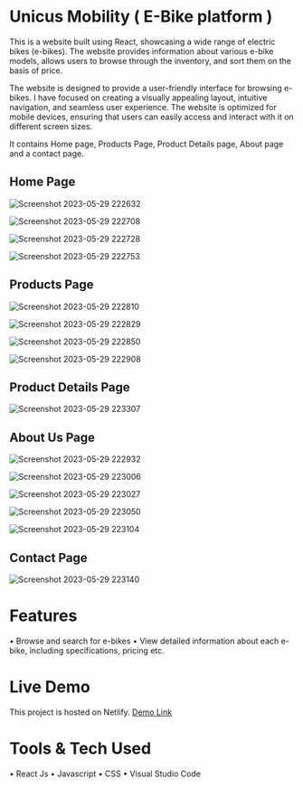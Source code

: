 # Unicus Mobility ( E-Bike platform )

This is a website built using React, showcasing a wide range of electric bikes (e-bikes). The website provides information about various e-bike models, allows users to browse through the inventory, and sort them on the basis of price.

The website is designed to provide a user-friendly interface for browsing e-bikes. I have focused on creating a visually appealing layout, intuitive navigation, and seamless user experience. The website is optimized for mobile devices, ensuring that users can easily access and interact with it on different screen sizes.

It contains Home page, Products Page, Product Details page, About page and a contact page.

## Home Page
![Screenshot 2023-05-29 222632](https://github.com/MohdFahad1/e-bike/assets/98938137/dbb9edd9-5dee-478e-9659-0ed93c7aea56)

![Screenshot 2023-05-29 222708](https://github.com/MohdFahad1/e-bike/assets/98938137/f8a85884-b005-4cdc-b84a-f6f41b17fa66)

![Screenshot 2023-05-29 222728](https://github.com/MohdFahad1/e-bike/assets/98938137/a5ad68e6-8903-4f0c-8547-80a6cbf4f51f)

![Screenshot 2023-05-29 222753](https://github.com/MohdFahad1/e-bike/assets/98938137/1db46243-bcc4-44ff-bbc5-1589dd04040e)


## Products Page
![Screenshot 2023-05-29 222810](https://github.com/MohdFahad1/e-bike/assets/98938137/9d180c45-afb2-420a-bb13-3dc4d00d9196)

![Screenshot 2023-05-29 222829](https://github.com/MohdFahad1/e-bike/assets/98938137/5cf3c620-8fb5-4a6f-ba93-3eb1da7b9bde)

![Screenshot 2023-05-29 222850](https://github.com/MohdFahad1/e-bike/assets/98938137/2b6e0fa2-3ec8-45af-ab8b-74f97b0f5b02)

![Screenshot 2023-05-29 222908](https://github.com/MohdFahad1/e-bike/assets/98938137/224f9ad6-207b-4bca-8b02-a30ebb77c380)



## Product Details Page
![Screenshot 2023-05-29 223307](https://github.com/MohdFahad1/e-bike/assets/98938137/635847af-fc42-448e-b916-5d8b2c433904)



## About Us Page

![Screenshot 2023-05-29 222932](https://github.com/MohdFahad1/e-bike/assets/98938137/5543b7ac-036f-4362-beb8-422200aacbb0)

![Screenshot 2023-05-29 223006](https://github.com/MohdFahad1/e-bike/assets/98938137/2edcb4de-eb07-4f85-9067-66381f8fb282)

![Screenshot 2023-05-29 223027](https://github.com/MohdFahad1/e-bike/assets/98938137/1d4f3ca3-33fc-489e-ab0b-e3d95d68bf97)

![Screenshot 2023-05-29 223050](https://github.com/MohdFahad1/e-bike/assets/98938137/e2c45d91-ce91-49fa-9e34-65e2942086c0)

![Screenshot 2023-05-29 223104](https://github.com/MohdFahad1/e-bike/assets/98938137/5ba5f05f-04f9-47b5-ba18-0f5698901509)



## Contact Page
![Screenshot 2023-05-29 223140](https://github.com/MohdFahad1/e-bike/assets/98938137/ae6cd4f4-3cc9-4c36-9c67-ff6e2f9bab05)


# Features

• Browse and search for e-bikes
• View detailed information about each e-bike, including specifications, pricing etc.
 
# Live Demo
 
 This project is hosted on Netlify.
 [Demo Link](https://unicus-mobility.netlify.app/)
 
 
# Tools & Tech Used

• React Js
• Javascript
• CSS
• Visual Studio Code
